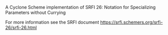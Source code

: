 A Cyclone Scheme implementation of SRFI 26:
Notation for Specializing Parameters without Currying

For more information see the SRFI document
https://srfi.schemers.org/srfi-26/srfi-26.html
